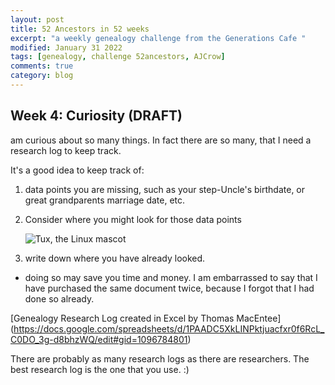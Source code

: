 ```yaml
---
layout: post
title: 52 Ancestors in 52 weeks
excerpt: "a weekly genealogy challenge from the Generations Cafe "
modified: January 31 2022
tags: [genealogy, challenge 52ancestors, AJCrow]
comments: true
category: blog
---
```


## Week 4: Curiosity (DRAFT)
am curious about so many things.
In fact there are so many, that I need a research log to keep track.  

It's a good idea to keep track of:
1. data points you are missing, such as your step-Uncle's birthdate, or great grandparents marriage date, etc.
2. Consider where you might look for those data points

    ![Tux, the Linux mascot](/assets/images/tux.png)

3. write down where you have already looked.
  - doing so may save you time and money. I am embarrassed to say that I have purchased the same document twice, because I forgot that I had done so already.

[Genealogy Research Log created in Excel by Thomas MacEntee]
(https://docs.google.com/spreadsheets/d/1PAADC5XkLINPktjuacfxr0f6RcL_C0DO_3g-d8bhzWQ/edit#gid=1096784801)


There are probably as many research logs as there are researchers. The best research log is the one that you use. :)
